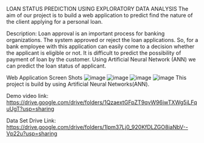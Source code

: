 LOAN STATUS PREDICTION USING EXPLORATORY DATA ANALYSIS
The aim of our project is to build a web application to predict find the nature of the client applying for a personal loan.

Description:
Loan approval is an important process for banking organizations. The system approved or reject the loan applications. So, for a bank employee with this application can easily come to a decision whether the applicant is eligible or not. It is difficult to predict the possibility of payment of loan by the customer. Using Artificial Neural Network (ANN) we can predict the loan status of applicant.

Web Application Screen Shots
![image](https://user-images.githubusercontent.com/83204255/127532761-ad9b4e7b-425a-4616-baf9-c3ab82f508db.png)
![image](https://user-images.githubusercontent.com/83204255/127532787-42dc2c42-8a92-4e6b-9439-b80450a5bf7e.png)
![image](https://user-images.githubusercontent.com/83204255/127532813-a7d29242-f41c-405b-9a70-5cca0e41430f.png)
![image](https://user-images.githubusercontent.com/83204255/127532839-3f9f3d28-3710-4aa4-b487-eaa1b4bc1f12.png)
This project is build by using Artificial Neural Networks(ANN).

Demo video link:
https://drive.google.com/drive/folders/1QzaextGFpZT9qvW96iwTXWg5iLFquUgT?usp=sharing


Data Set Drive Link:
https://drive.google.com/drive/folders/1lpm37Lj0_920KfDLZGO8iaNbV--Vp22u?usp=sharing

